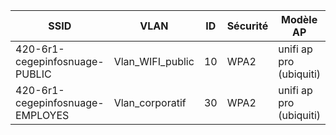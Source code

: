 | SSID                             | VLAN                | ID | Sécurité | Modèle AP                | Config Réseau     |
|----------------------------------|---------------------|----|----------|--------------------------|-------------------|
| 420-6r1-cegepinfosnuage-PUBLIC  | Vlan_WIFI_public    | 10 | WPA2     | unifi ap pro (ubiquiti) | 192.168.30.61     |
| 420-6r1-cegepinfosnuage-EMPLOYES| Vlan_corporatif     | 30 | WPA2     | unifi ap pro (ubiquiti) | 192.168.10.54     |